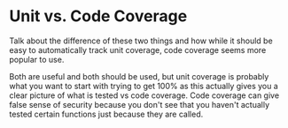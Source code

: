 # Unit vs. Code Coverage

Talk about the difference of these two things and how while it should be easy to
automatically track unit coverage, code coverage seems more popular to use.

Both are useful and both should be used, but unit coverage is probably what you
want to start with trying to get 100% as this actually gives you a clear picture
of what is tested vs code coverage. Code coverage can give false sense of
security because you don't see that you haven't actually tested certain
functions just because they are called.

